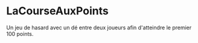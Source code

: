 # LaCourseAuxPoints
Un jeu de hasard avec un dé entre deux joueurs afin d'atteindre le premier 100 points.
